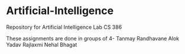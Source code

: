Artificial-Intelligence
=======================
Repository for Artificial Intelligence Lab
CS 386

These assignments are done in groups of 4-
Tanmay Randhavane
Alok Yadav
Rajlaxmi
Nehal Bhagat
